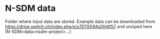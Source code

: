 # N-SDM data
 Folder where input data are stored. Example data can be downloaded from https://drive.switch.ch/index.php/s/u7DTEE84oDH4f57 and unziped here (N-SDM>data>nsdm-project>...)
